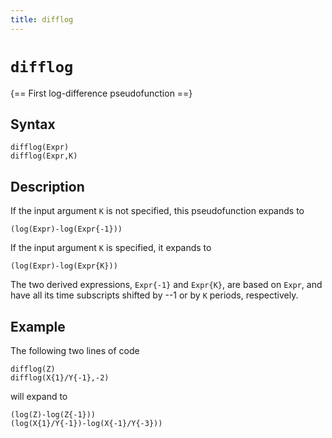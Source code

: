 ```yaml
---
title: difflog
---
```


# `difflog`

{== First log-difference pseudofunction ==}

## Syntax

    difflog(Expr)
    difflog(Expr,K)

## Description

If the input argument `K` is not specified, this pseudofunction expands
to

    (log(Expr)-log(Expr{-1}))

If the input argument `K` is specified, it expands to

    (log(Expr)-log(Expr{K}))

The two derived expressions, `Expr{-1}` and `Expr{K}`, are based on
`Expr`, and have all its time subscripts shifted by --1 or by `K`
periods, respectively.

## Example

The following two lines of code

    difflog(Z)
    difflog(X{1}/Y{-1},-2)

will expand to

    (log(Z)-log(Z{-1}))
    (log(X{1}/Y{-1})-log(X{-1}/Y{-3}))




